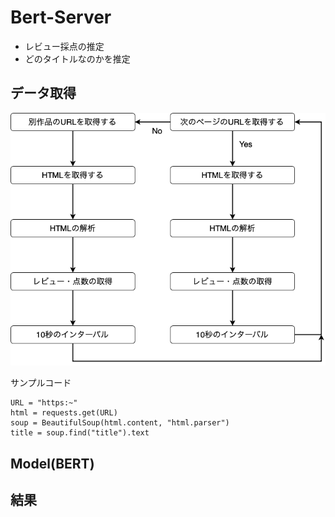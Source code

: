 # Bert-Server
+ レビュー採点の推定
+ どのタイトルなのかを推定
## データ取得
![エビフライトライアングル](./data/ScrapingMovieReview.drawio.png "サンプル")

サンプルコード
```
URL = "https:~"
html = requests.get(URL) 
soup = BeautifulSoup(html.content, "html.parser")  
title = soup.find("title").text
```

## Model(BERT)


## 結果